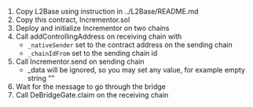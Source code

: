 1. Copy L2Base using instruction in ../L2Base/README.md 
2. Copy this contract, Incrementor.sol
3. Deploy and initialize Incrementor on two chains
4. Call addControllingAddress on receiving chain with
    - `_nativeSender` set to the contract address on the sending chain
    - `_chainIdFrom` set to the sending chain id
5. Call Incrementor.send on sending chain
    - _data will be ignored, so you may set any value, for example empty string ""
6. Wait for the message to go through the bridge
7. Call DeBridgeGate.claim on the receiving chain